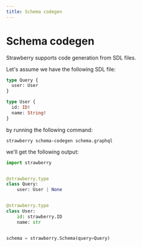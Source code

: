 ```yaml
---
title: Schema codegen
---
```


# Schema codegen

Strawberry supports code generation from SDL files.

Let's assume we have the following SDL file:

```graphql
type Query {
  user: User
}

type User {
  id: ID!
  name: String!
}
```

by running the following command:

```shell
strawberry schema-codegen schema.graphql
```

we'll get the following output:

```python
import strawberry


@strawberry.type
class Query:
    user: User | None


@strawberry.type
class User:
    id: strawberry.ID
    name: str


schema = strawberry.Schema(query=Query)
```
